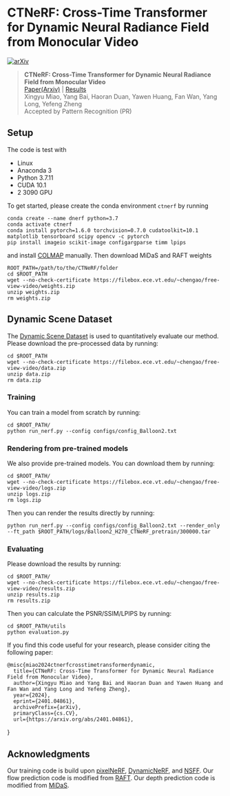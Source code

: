 # CTNeRF: Cross-Time Transformer for Dynamic Neural Radiance Field from Monocular Video

[![arXiv](https://img.shields.io/badge/arXiv-2401.04861-b31b1b.svg)](https://arxiv.org/abs/2401.04861)

> **CTNeRF: Cross-Time Transformer for Dynamic Neural Radiance Field from Monocular Video**<br>
> [Paper(Arxiv)](https://arxiv.org/abs/2401.04861) | [Results](https://drive.google.com/file/d/10LHsemH6ImE4mghYImPtsVT1EpnbaNk5/view?usp=sharing)<br>
> Xingyu Miao, Yang Bai, Haoran Duan, Yawen Huang, Fan Wan, Yang Long, Yefeng Zheng<br>
> Accepted by Pattern Recognition (PR)



## Setup
The code is test with
* Linux 
* Anaconda 3
* Python 3.7.11
* CUDA 10.1
* 2 3090 GPU


To get started, please create the conda environment `ctnerf` by running
```
conda create --name dnerf python=3.7
conda activate ctnerf
conda install pytorch=1.6.0 torchvision=0.7.0 cudatoolkit=10.1 matplotlib tensorboard scipy opencv -c pytorch
pip install imageio scikit-image configargparse timm lpips
```
and install [COLMAP](https://colmap.github.io/install.html) manually. Then download MiDaS and RAFT weights
```
ROOT_PATH=/path/to/the/CTNeRF/folder
cd $ROOT_PATH
wget --no-check-certificate https://filebox.ece.vt.edu/~chengao/free-view-video/weights.zip
unzip weights.zip
rm weights.zip
```

## Dynamic Scene Dataset
The [Dynamic Scene Dataset](https://www-users.cse.umn.edu/~jsyoon/dynamic_synth/) is used to
quantitatively evaluate our method. Please download the pre-processed data by running:
```
cd $ROOT_PATH
wget --no-check-certificate https://filebox.ece.vt.edu/~chengao/free-view-video/data.zip
unzip data.zip
rm data.zip
```

### Training
You can train a model from scratch by running:
```
cd $ROOT_PATH/
python run_nerf.py --config configs/config_Balloon2.txt
```

### Rendering from pre-trained models
We also provide pre-trained models. You can download them by running:
```
cd $ROOT_PATH/
wget --no-check-certificate https://filebox.ece.vt.edu/~chengao/free-view-video/logs.zip
unzip logs.zip
rm logs.zip
```

Then you can render the results directly by running:
```
python run_nerf.py --config configs/config_Balloon2.txt --render_only --ft_path $ROOT_PATH/logs/Balloon2_H270_CTNeRF_pretrain/300000.tar
```

### Evaluating

Please download the results by running:
```
cd $ROOT_PATH/
wget --no-check-certificate https://filebox.ece.vt.edu/~chengao/free-view-video/results.zip
unzip results.zip
rm results.zip
```

Then you can calculate the PSNR/SSIM/LPIPS by running:
```
cd $ROOT_PATH/utils
python evaluation.py
```


If you find this code useful for your research, please consider citing the following paper:

	@misc{miao2024ctnerfcrosstimetransformerdynamic,
      title={CTNeRF: Cross-Time Transformer for Dynamic Neural Radiance Field from Monocular Video}, 
      author={Xingyu Miao and Yang Bai and Haoran Duan and Yawen Huang and Fan Wan and Yang Long and Yefeng Zheng},
      year={2024},
      eprint={2401.04861},
      archivePrefix={arXiv},
      primaryClass={cs.CV},
      url={https://arxiv.org/abs/2401.04861}, 
}

## Acknowledgments
Our training code is build upon
[pixelNeRF](https://github.com/sxyu/pixel-nerf),
[DynamicNeRF](https://github.com/gaochen315/DynamicNeRF), and
[NSFF](https://github.com/zl548/Neural-Scene-Flow-Fields).
Our flow prediction code is modified from [RAFT](https://github.com/princeton-vl/RAFT).
Our depth prediction code is modified from [MiDaS](https://github.com/isl-org/MiDaS).
